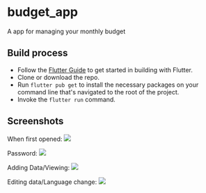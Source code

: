 # budget_app

A app for managing your monthly budget

## Build process

- Follow the [Flutter Guide](https://flutter.dev/docs/get-started/install) to get started in building with Flutter.
- Clone or download the repo.
- Run ``` flutter pub get ``` to install the necessary packages on your command line that's navigated to the root of the project.
- Invoke the ``` flutter run ``` command.


## Screenshots

When first opened: ![](https://i.imgur.com/SqyuyrK.png)


Password: ![](https://i.imgur.com/ar8qVZF.png)


Adding Data/Viewing: ![](https://i.imgur.com/3p3IMNV.png)


Editing data/Language change: ![](https://i.imgur.com/VYimQUL.png)
